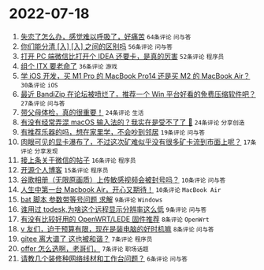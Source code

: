 # 2022-07-18

1. [失恋了怎么办，感觉难以呼吸了，好痛苦](https://www.v2ex.com/t/866898) `64条评论` `问与答`
1. [你们能分清 [入] [⼊] 之间的区别吗](https://www.v2ex.com/t/866890) `56条评论` `问与答`
1. [打开 PC 端微信比打开个 IDEA 还要卡，是真的厉害](https://www.v2ex.com/t/866882) `52条评论` `程序员`
1. [组个 ITX 要老命了](https://www.v2ex.com/t/866912) `36条评论` `游戏`
1. [学 iOS 开发，买 M1 Pro 的 MacBook Pro14 还是买 M2 的 MacBook Air？](https://www.v2ex.com/t/866938) `30条评论` `iOS`
1. [最近 BandiZip 在论坛被喷烂了，推荐一个 Win 平台好看的免费压缩软件吧？](https://www.v2ex.com/t/866925) `27条评论` `问与答`
1. [带父母体检，真的很重要！](https://www.v2ex.com/t/866928) `24条评论` `生活`
1. [有没有经常弄混 macOS 输入法的？我实在是受不了了 😤](https://www.v2ex.com/t/866880) `24条评论` `分享创造`
1. [有推荐乐器的吗，想在家里学，不会吵到邻居](https://www.v2ex.com/t/866915) `19条评论` `问与答`
1. [肉眼可见的显卡瀑布了，不过这次矿难似乎没有很多矿卡流到市面上呢？](https://www.v2ex.com/t/866894) `17条评论` `分享发现`
1. [接上条关于微信的帖子](https://www.v2ex.com/t/866911) `16条评论` `程序员`
1. [开源个人博客](https://www.v2ex.com/t/866886) `15条评论` `程序员`
1. [谷歌相册（无限原画质）上传敏感视频会被封号吗？](https://www.v2ex.com/t/866908) `10条评论` `问与答`
1. [人生中第一台 Macbook Air，开心又期待！](https://www.v2ex.com/t/866902) `10条评论` `MacBook Air`
1. [bat 脚本 参数带等号问题 求解](https://www.v2ex.com/t/866945) `9条评论` `Windows`
1. [谁用过 todesk,为啥这个远程显示分辨率这么低](https://www.v2ex.com/t/866916) `9条评论` `问与答`
1. [有没有比较好用的 OpenWRT/LEDE 固件推荐](https://www.v2ex.com/t/866901) `8条评论` `OpenWrt`
1. [v 友们，迫于预算有限，现在是装电脑的好时机嘛](https://www.v2ex.com/t/866895) `8条评论` `问与答`
1. [gitee 离大谱了 这也被和谐？](https://www.v2ex.com/t/866950) `7条评论` `程序员`
1. [offer 怎么选啊，老哥们，](https://www.v2ex.com/t/866903) `7条评论` `职场话题`
1. [请教几个装修种网络线材和工作台问题？](https://www.v2ex.com/t/866883) `6条评论` `问与答`
